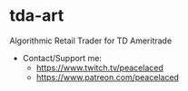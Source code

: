 # tda-art

Algorithmic Retail Trader for TD Ameritrade

- Contact/Support me:
  - https://www.twitch.tv/peacelaced
  - https://www.patreon.com/peacelaced

